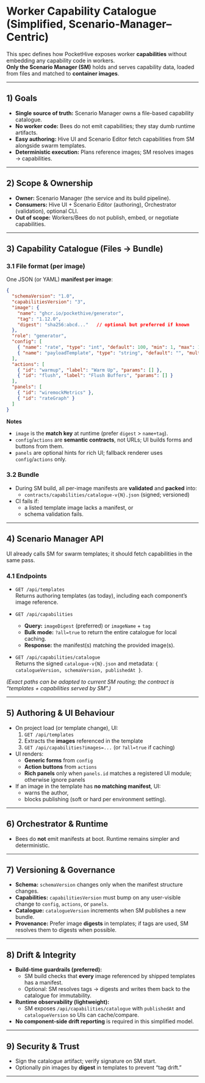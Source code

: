 # Worker Capability Catalogue (Simplified, Scenario‑Manager–Centric)

This spec defines how PocketHive exposes worker **capabilities** without embedding any capability code in workers.  
**Only the Scenario Manager (SM)** holds and serves capability data, loaded from files and matched to **container images**.

---

## 1) Goals

- **Single source of truth:** Scenario Manager owns a file-based capability catalogue.
- **No worker code:** Bees do not emit capabilities; they stay dumb runtime artifacts.
- **Easy authoring:** Hive UI and Scenario Editor fetch capabilities from SM alongside swarm templates.
- **Deterministic execution:** Plans reference images; SM resolves images → capabilities.

---

## 2) Scope & Ownership

- **Owner:** Scenario Manager (the service and its build pipeline).
- **Consumers:** Hive UI + Scenario Editor (authoring), Orchestrator (validation), optional CLI.
- **Out of scope:** Workers/Bees do not publish, embed, or negotiate capabilities.

---

## 3) Capability Catalogue (Files → Bundle)

### 3.1 File format (per image)
One JSON (or YAML) **manifest per image**:

```json
{
  "schemaVersion": "1.0",
  "capabilitiesVersion": "3",
  "image": {
    "name": "ghcr.io/pockethive/generator",
    "tag": "1.12.0",
    "digest": "sha256:abcd..."   // optional but preferred if known
  },
  "role": "generator",
  "config": [
    { "name": "rate", "type": "int", "default": 100, "min": 1, "max": 100000, "ui": {"step": 10, "unit": "msg/s"} },
    { "name": "payloadTemplate", "type": "string", "default": "", "multiline": true }
  ],
  "actions": [
    { "id": "warmup", "label": "Warm Up", "params": [] },
    { "id": "flush", "label": "Flush Buffers", "params": [] }
  ],
  "panels": [
    { "id": "wiremockMetrics" },
    { "id": "rateGraph" }
  ]
}
```

**Notes**
- `image` is the **match key** at runtime (prefer `digest` > `name+tag`).
- `config`/`actions` are **semantic contracts**, not URLs; UI builds forms and buttons from them.
- `panels` are optional hints for rich UI; fallback renderer uses `config`/`actions` only.

### 3.2 Bundle
- During SM build, all per-image manifests are **validated** and **packed** into:
  - `contracts/capabilities/catalogue-v{N}.json` (signed; versioned)
- CI fails if:
  - a listed template image lacks a manifest, or
  - schema validation fails.

---

## 4) Scenario Manager API

UI already calls SM for swarm templates; it should fetch capabilities in the same pass.

### 4.1 Endpoints
- `GET /api/templates`  
  Returns authoring templates (as today), including each component’s image reference.

- `GET /api/capabilities`  
  - **Query:** `imageDigest` (preferred) or `imageName` + `tag`  
  - **Bulk mode:** `?all=true` to return the entire catalogue for local caching.
  - **Response:** the manifest(s) matching the provided image(s).

- `GET /api/capabilities/catalogue`  
  Returns the signed `catalogue-v{N}.json` and metadata: `{ catalogueVersion, schemaVersion, publishedAt }`.

*(Exact paths can be adapted to current SM routing; the contract is “templates + capabilities served by SM”.)*

---

## 5) Authoring & UI Behaviour

- On project load (or template change), UI:
  1) `GET /api/templates`
  2) Extracts the **images** referenced in the template
  3) `GET /api/capabilities?images=...` (or `?all=true` if caching)
- UI renders:
  - **Generic forms** from `config`
  - **Action buttons** from `actions`
  - **Rich panels** only when `panels.id` matches a registered UI module; otherwise ignore panels
- If an image in the template has **no matching manifest**, UI:
  - warns the author,
  - blocks publishing (soft or hard per environment setting).

---

## 6) Orchestrator & Runtime

- Bees do **not** emit manifests at boot. Runtime remains simpler and deterministic.

---

## 7) Versioning & Governance

- **Schema:** `schemaVersion` changes only when the manifest structure changes.
- **Capabilities:** `capabilitiesVersion` must bump on any user-visible change to `config`, `actions`, or `panels`.
- **Catalogue:** `catalogueVersion` increments when SM publishes a new bundle.
- **Provenance:** Prefer image **digests** in templates; if tags are used, SM resolves them to digests when possible.

---

## 8) Drift & Integrity

- **Build-time guardrails (preferred):**
  - SM build checks that **every** image referenced by shipped templates has a manifest.
  - Optional: SM resolves tags → digests and writes them back to the catalogue for immutability.
- **Runtime observability (lightweight):**
  - SM exposes `/api/capabilities/catalogue` with `publishedAt` and `catalogueVersion` so UIs can cache/compare.
- **No component-side drift reporting** is required in this simplified model.

---

## 9) Security & Trust

- Sign the catalogue artifact; verify signature on SM start.
- Optionally pin images by **digest** in templates to prevent “tag drift.”

---
